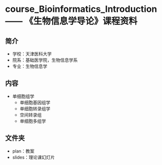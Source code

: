 # course_Bioinformatics_Introduction —— 《生物信息学导论》课程资料

## 简介
* 学校：天津医科大学
* 院系：基础医学院，生物信息学系
* 专业：生物信息学

## 内容
* 单细胞组学
  * 单细胞基因组学
  * 单细胞转录组学
  * 空间转录组
  * 单细胞多组学


## 文件夹
* plan：教案
* slides：理论课幻灯片
